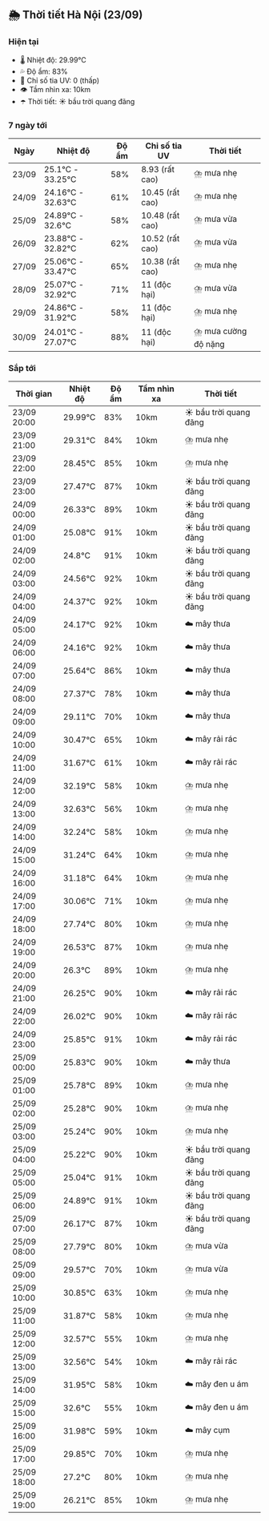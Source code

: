 ## 🌦️ Thời tiết Hà Nội (23/09)

### Hiện tại

- 🌡️ Nhiệt độ: 29.99℃
- 💦 Độ ẩm: 83%
- 🌟 Chỉ số tia UV: 0 (thấp)
- 👁️ Tầm nhìn xa: 10km
- ☂️ Thời tiết: ☀️ bầu trời quang đãng

### 7 ngày tới

| Ngày | Nhiệt độ | Độ ẩm | Chỉ số tia UV | Thời tiết |
| --- | --- | --- | --- | --- |
| 23/09 | 25.1℃ - 33.25℃ | 58% | 8.93 (rất cao) | ⛈️ mưa nhẹ |
| 24/09 | 24.16℃ - 32.63℃ | 61% | 10.45 (rất cao) | ⛈️ mưa nhẹ |
| 25/09 | 24.89℃ - 32.6℃ | 58% | 10.48 (rất cao) | ⛈️ mưa vừa |
| 26/09 | 23.88℃ - 32.82℃ | 62% | 10.52 (rất cao) | ⛈️ mưa vừa |
| 27/09 | 25.06℃ - 33.47℃ | 65% | 10.38 (rất cao) | ⛈️ mưa nhẹ |
| 28/09 | 25.07℃ - 32.92℃ | 71% | 11 (độc hại) | ⛈️ mưa vừa |
| 29/09 | 24.86℃ - 31.92℃ | 58% | 11 (độc hại) | ⛈️ mưa nhẹ |
| 30/09 | 24.01℃ - 27.07℃ | 88% | 11 (độc hại) | ⛈️ mưa cường độ nặng |

### Sắp tới

| Thời gian | Nhiệt độ | Độ ẩm | Tầm nhìn xa | Thời tiết |
| --- | --- | --- | --- | --- |
| 23/09 20:00 | 29.99℃ | 83% | 10km | ☀️ bầu trời quang đãng |
| 23/09 21:00 | 29.31℃ | 84% | 10km | ⛈️ mưa nhẹ |
| 23/09 22:00 | 28.45℃ | 85% | 10km | ⛈️ mưa nhẹ |
| 23/09 23:00 | 27.47℃ | 87% | 10km | ☀️ bầu trời quang đãng |
| 24/09 00:00 | 26.33℃ | 89% | 10km | ☀️ bầu trời quang đãng |
| 24/09 01:00 | 25.08℃ | 91% | 10km | ☀️ bầu trời quang đãng |
| 24/09 02:00 | 24.8℃ | 91% | 10km | ☀️ bầu trời quang đãng |
| 24/09 03:00 | 24.56℃ | 92% | 10km | ☀️ bầu trời quang đãng |
| 24/09 04:00 | 24.37℃ | 92% | 10km | ☀️ bầu trời quang đãng |
| 24/09 05:00 | 24.17℃ | 92% | 10km | ☁️ mây thưa |
| 24/09 06:00 | 24.16℃ | 92% | 10km | ☁️ mây thưa |
| 24/09 07:00 | 25.64℃ | 86% | 10km | ☁️ mây thưa |
| 24/09 08:00 | 27.37℃ | 78% | 10km | ☁️ mây thưa |
| 24/09 09:00 | 29.11℃ | 70% | 10km | ☁️ mây thưa |
| 24/09 10:00 | 30.47℃ | 65% | 10km | ☁️ mây rải rác |
| 24/09 11:00 | 31.67℃ | 61% | 10km | ☁️ mây rải rác |
| 24/09 12:00 | 32.19℃ | 58% | 10km | ⛈️ mưa nhẹ |
| 24/09 13:00 | 32.63℃ | 56% | 10km | ⛈️ mưa nhẹ |
| 24/09 14:00 | 32.24℃ | 58% | 10km | ⛈️ mưa nhẹ |
| 24/09 15:00 | 31.24℃ | 64% | 10km | ⛈️ mưa nhẹ |
| 24/09 16:00 | 31.18℃ | 64% | 10km | ⛈️ mưa nhẹ |
| 24/09 17:00 | 30.06℃ | 71% | 10km | ⛈️ mưa nhẹ |
| 24/09 18:00 | 27.74℃ | 80% | 10km | ⛈️ mưa nhẹ |
| 24/09 19:00 | 26.53℃ | 87% | 10km | ⛈️ mưa nhẹ |
| 24/09 20:00 | 26.3℃ | 89% | 10km | ⛈️ mưa nhẹ |
| 24/09 21:00 | 26.25℃ | 90% | 10km | ☁️ mây rải rác |
| 24/09 22:00 | 26.02℃ | 90% | 10km | ☁️ mây rải rác |
| 24/09 23:00 | 25.85℃ | 91% | 10km | ☁️ mây rải rác |
| 25/09 00:00 | 25.83℃ | 90% | 10km | ☁️ mây thưa |
| 25/09 01:00 | 25.78℃ | 89% | 10km | ⛈️ mưa nhẹ |
| 25/09 02:00 | 25.28℃ | 90% | 10km | ⛈️ mưa nhẹ |
| 25/09 03:00 | 25.24℃ | 90% | 10km | ⛈️ mưa nhẹ |
| 25/09 04:00 | 25.22℃ | 90% | 10km | ☀️ bầu trời quang đãng |
| 25/09 05:00 | 25.04℃ | 91% | 10km | ☀️ bầu trời quang đãng |
| 25/09 06:00 | 24.89℃ | 91% | 10km | ☀️ bầu trời quang đãng |
| 25/09 07:00 | 26.17℃ | 87% | 10km | ☀️ bầu trời quang đãng |
| 25/09 08:00 | 27.79℃ | 80% | 10km | ⛈️ mưa vừa |
| 25/09 09:00 | 29.57℃ | 70% | 10km | ⛈️ mưa vừa |
| 25/09 10:00 | 30.85℃ | 63% | 10km | ⛈️ mưa nhẹ |
| 25/09 11:00 | 31.87℃ | 58% | 10km | ⛈️ mưa nhẹ |
| 25/09 12:00 | 32.57℃ | 55% | 10km | ⛈️ mưa nhẹ |
| 25/09 13:00 | 32.56℃ | 54% | 10km | ☁️ mây rải rác |
| 25/09 14:00 | 31.95℃ | 58% | 10km | ☁️ mây đen u ám |
| 25/09 15:00 | 32.6℃ | 55% | 10km | ☁️ mây đen u ám |
| 25/09 16:00 | 31.98℃ | 59% | 10km | ☁️ mây cụm |
| 25/09 17:00 | 29.85℃ | 70% | 10km | ⛈️ mưa nhẹ |
| 25/09 18:00 | 27.2℃ | 80% | 10km | ⛈️ mưa nhẹ |
| 25/09 19:00 | 26.21℃ | 85% | 10km | ⛈️ mưa nhẹ |
